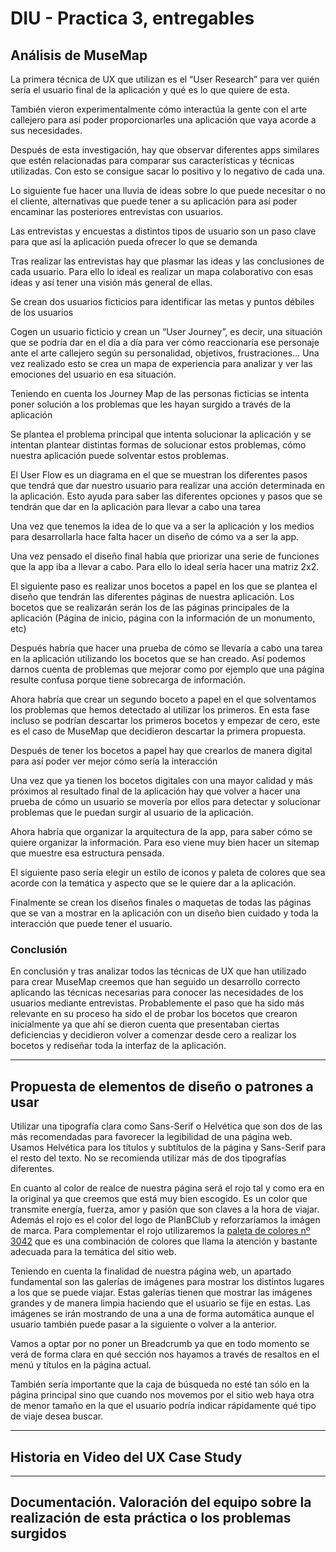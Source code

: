 # DIU - Practica 3, entregables

## Análisis de MuseMap   

La primera técnica de UX que utilizan es el “User Research” para ver quién sería el usuario final de la aplicación y qué es lo que quiere de esta.

También vieron experimentalmente cómo interactúa la gente con el arte callejero para así poder proporcionarles una aplicación que vaya acorde a sus necesidades.

Después de esta investigación, hay que observar diferentes apps similares que estén relacionadas para comparar sus características y técnicas utilizadas. Con esto se consigue sacar lo positivo y lo negativo de cada una.

Lo siguiente fue hacer una lluvia de ideas sobre lo que puede necesitar o no el cliente, alternativas que puede tener a su aplicación para así poder encaminar las posteriores entrevistas con usuarios.

Las entrevistas y encuestas a distintos tipos de usuario son un paso clave para que así la aplicación pueda ofrecer lo que se demanda

Tras realizar las entrevistas hay que plasmar las ideas y las conclusiones de cada usuario. Para ello lo ideal es realizar un mapa colaborativo con esas ideas y así tener una visión más general de ellas.

Se crean dos usuarios ficticios para identificar las metas y puntos débiles de los usuarios

Cogen un usuario ficticio y crean un “User Journey”, es decir, una situación que se podría dar en el día a día para ver cómo reaccionaría ese personaje ante el arte callejero según su personalidad, objetivos, frustraciones…
Una vez realizado esto se crea un mapa de experiencia para analizar y ver las emociones del usuario en esa situación.

Teniendo en cuenta los Journey Map de las personas ficticias se intenta poner solución a los problemas que les hayan surgido a través de la aplicación

Se plantea el problema principal que intenta solucionar la aplicación y se intentan plantear distintas formas de solucionar estos problemas, cómo nuestra aplicación puede solventar estos problemas.

El User Flow es un diagrama en el que se muestran los diferentes pasos que tendrá que dar nuestro usuario para realizar una acción determinada en la aplicación. Esto ayuda para saber las diferentes opciones y pasos que se tendrán que dar en la aplicación para llevar a cabo una tarea

Una vez que tenemos la idea de lo que va a ser la aplicación y los medios para desarrollarla hace falta hacer un diseño de cómo va a ser la app. 

Una vez pensado el diseño final había que priorizar una serie de funciones que la app iba a llevar a cabo. Para ello lo ideal sería hacer una matriz 2x2.

El siguiente paso es realizar unos bocetos a papel en los  que se plantea el diseño que tendrán las diferentes páginas de nuestra aplicación. Los bocetos que se realizarán serán los de las páginas principales de la aplicación (Página de inicio, página con la información de un monumento, etc)

Después habría que hacer una prueba de cómo se llevaría a cabo una tarea en la aplicación utilizando los bocetos que se han creado. Así podemos darnos cuenta de problemas que mejorar como por ejemplo que una página resulte confusa porque tiene sobrecarga de información.

Ahora habría que crear un segundo boceto a papel en el que solventamos los problemas que hemos detectado al utilizar los primeros. En esta fase incluso se podrían descartar los primeros bocetos y empezar de cero, este es el caso de MuseMap que decidieron descartar la primera propuesta.

Después de tener los bocetos a papel hay que crearlos de manera digital para así poder ver mejor cómo sería la interacción

Una vez que ya tienen los bocetos digitales con una mayor calidad y más próximos al resultado final de la aplicación hay que volver a hacer una prueba de cómo un usuario se movería por ellos para detectar y solucionar problemas que le puedan surgir al usuario de la aplicación.

Ahora habría que organizar la arquitectura de la app, para saber cómo se quiere organizar la información. Para eso viene muy bien hacer un sitemap que muestre esa estructura pensada.

El siguiente paso sería elegir un estilo de iconos y paleta de colores que sea acorde con la temática y aspecto que se le quiere dar a la aplicación.

Finalmente se crean los diseños finales o maquetas de todas las páginas que se van a mostrar en la aplicación con un diseño bien cuidado y toda la interacción que puede tener el usuario.

### Conclusión

En conclusión y tras analizar todos las técnicas de UX que han utilizado para crear MuseMap creemos que han seguido un desarrollo correcto aplicando las técnicas necesarias para conocer las necesidades de los usuarios mediante entrevistas. Probablemente el paso que ha sido más relevante en su proceso ha sido el de probar los bocetos que crearon inicialmente ya que ahí se dieron cuenta que presentaban ciertas deficiencias y decidieron volver a comenzar desde cero a realizar los bocetos y rediseñar toda la interfaz de la aplicación.
<hr/>

## Propuesta de elementos de diseño o patrones a usar

Utilizar una tipografía clara como Sans-Serif o Helvética que son dos de las más recomendadas para favorecer la legibilidad de una página web. Usamos Helvética para los títulos y subtítulos de la página y Sans-Serif para el resto del texto. No se recomienda utilizar más de dos tipografías diferentes.

En cuanto al color de realce de nuestra página será el rojo tal y como era en la original ya que creemos que está muy bien escogido. Es un color que transmite energía, fuerza, amor y pasión que son claves a la hora de viajar. Además el rojo es el color del logo de PlanBClub y reforzaríamos la imágen de marca. Para complementar el rojo utilizaremos la [paleta de colores nº 3042][paleta] que es una combinación de colores que llama la atención y bastante adecuada para la temática del sitio web.

Teniendo en cuenta la finalidad de nuestra página web, un apartado fundamental son las galerías de imágenes para mostrar los distintos lugares a los que se puede viajar. Estas galerías tienen que mostrar las imágenes grandes y de manera limpia haciendo que el usuario se fije en estas. Las imágenes se irán mostrando de una a una de forma automática aunque el usuario también puede pasar a la siguiente o volver a la anterior.

Vamos a optar por no poner un Breadcrumb ya que en todo momento se verá de forma clara en qué sección nos hayamos a través de resaltos en el menú y títulos en la página actual. 

También sería importante que la caja de búsqueda no esté tan sólo en la página principal sino que cuando nos movemos por el sitio web haya otra de menor tamaño en la que el usuario podría indicar rápidamente qué tipo de viaje desea buscar.

<hr/>

## Historia en Video del UX Case Study

<hr/>

## Documentación. Valoración del equipo sobre la realización de esta práctica o los problemas surgidos

[paleta]: https://paletasdecolores.com/paleta-de-colores-3042